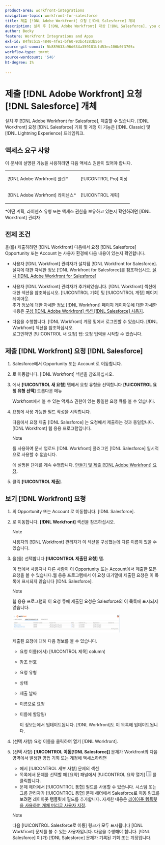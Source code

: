 ```yaml
---
product-area: workfront-integrations
navigation-topic: workfront-for-salesforce
title: 제출 [!DNL Adobe Workfront] 요청 [!DNL Salesforce] 개체
description: 설치 후 [!DNL Adobe Workfront] 대상 [!DNL Salesforce], you can submit [!DNL Workfront] 요청 [!DNL Salesforce] 기회 및 계정 이 기능은 Classic 및 Lightning Experience 프레임워크 모두에 있습니다.
author: Becky
feature: Workfront Integrations and Apps
exl-id: 84f8cb15-4840-4fe1-bf60-93bc4283b564
source-git-commit: 5b889633a96d634a359181bfd53ec106b0f3705c
workflow-type: tm+mt
source-wordcount: '546'
ht-degree: 1%

---
```


# 제출 [!DNL Adobe Workfront] 요청 [!DNL Salesforce] 개체

설치 후 [!DNL Adobe Workfront for Salesforce], 제출할 수 있습니다. [!DNL Workfront] 요청 [!DNL Salesforce] 기회 및 계정 이 기능은 [!DNL Classic] 및 [!DNL Lightning Experience] 프레임워크.

## 액세스 요구 사항

이 문서에 설명된 기능을 사용하려면 다음 액세스 권한이 있어야 합니다.

<table style="table-layout:auto"> 
 <col> 
 <col> 
 <tbody> 
  <tr> 
   <td role="rowheader"><p>[!DNL Adobe Workfront] 플랜*</p></td> 
   <td> <p>[!UICONTROL Pro] 이상</p> </td> 
  </tr> 
  <tr> 
   <td role="rowheader"><p>[!DNL Adobe Workfront] 라이센스*</p></td> 
   <td> <p>[!UICONTROL 계획]</p> </td> 
  </tr> 
 </tbody> 
</table>

&#42;어떤 계획, 라이센스 유형 또는 액세스 권한을 보유하고 있는지 확인하려면 [!DNL Workfront] 관리자

## 전제 조건

을(를) 제출하려면 [!DNL Workfront] 다음에서 요청 [!DNL Salesforce] Opportunity 또는 Account 는 사용자 환경에 다음 내용이 있는지 확인합니다.

* 사용자 [!DNL Workfront] 관리자가 설치됨 [!DNL Workfront for Salesforce].\
   설치에 대한 자세한 정보 [!DNL Workfront for Salesforce]를 참조하십시오. [설치 [!DNL Adobe Workfront for Salesforce]](../../workfront-integrations-and-apps/using-workfront-with-salesforce/install-workfront-for-salesforce.md)

* 사용자 [!DNL Workfront] 관리자가 추가되었습니다. [!DNL Workfront] 섹션에 대한 섹션을 참조하십시오. [!UICONTROL 기회] 및 [!UICONTROL 계정] 페이지 레이아웃.\
   추가 정보에 대한 자세한 정보 [!DNL Workfront] 페이지 레이아웃에 대한 자세한 내용은 [구성 [!DNL Adobe Workfront] 섹션 [!DNL Salesforce] 사용자](../../workfront-integrations-and-apps/using-workfront-with-salesforce/configure-wf-section-for-salesforce-users.md).

* 다음을 수행합니다. [!DNL Workfront] 계정 및에서 로그인할 수 있습니다. [!DNL Workfront] 섹션을 참조하십시오.\
   로그인하면 [!UICONTROL 새 요청] 탭: 요청 입력을 시작할 수 있습니다.

## 제출 [!DNL Workfront] 요청 [!DNL Salesforce]

1. Salesforce에서 Opportunity 또는 Account 로 이동합니다.
1. 로 이동합니다. [!DNL Workfront] 섹션을 참조하십시오.
1. 에서 **[!UICONTROL 새 요청]** 탭에서 요청 유형을 선택합니다 **[!UICONTROL 요청 유형 선택]** 드롭다운 메뉴

   Workfront에서 볼 수 있는 액세스 권한이 있는 동일한 요청 큐를 볼 수 있습니다.

1. 요청에 사용 가능한 필드 작성을 시작합니다.

   다음에서 요청 제출 [!DNL Salesforce] 는 요청에서 제출하는 것과 동일합니다. [!DNL Workfront] 웹 응용 프로그램입니다.

   >[!NOTE]
   >
   >를 사용하여 문서 업로드 [!DNL Workfront] 플러그인 [!DNL Salesforce] 일시적으로 사용할 수 없습니다.

   에 설명된 단계를 계속 수행합니다. [만들기 및 제출 [!DNL Adobe Workfront] 요청](../../manage-work/requests/create-requests/create-submit-requests.md).

1. 클릭 **[!UICONTROL 제출]**.

## 보기 [!DNL Workfront] 요청

1. 의 Opportunity 또는 Account 로 이동합니다. [!DNL Salesforce].
1. 로 이동합니다. **[!DNL Workfront]** 섹션을 참조하십시오.

   >[!NOTE]
   >
   >사용자의 [!DNL Workfront] 관리자가 이 섹션을 구성했는데 다른 이름이 있을 수 있습니다.

1. 을(를) 선택합니다 **[!UICONTROL 제출된 요청]** 탭.

   이 탭에서 사용자나 다른 사람이 이 Opportunity 또는 Account에서 제출한 모든 요청을 볼 수 있습니다.웹 응용 프로그램에서 이 요청 대기열에 제출된 요청은 이 목록에 표시되지 않습니다 [!DNL Salesforce].

   >[!NOTE]
   >
   >웹 응용 프로그램의 이 요청 큐에 제출된 요청은 Salesforce의 이 목록에 표시되지 않습니다.

   ![salesforce_submitted_requests.png](assets/salesforce-submitted-requests-350x58.png)

   제출된 요청에 대해 다음 정보를 볼 수 있습니다.

   * 요청 이름(에서) [!UICONTROL 제목] column)
   * 참조 번호
   * 요청 유형
   * 상태
   * 제출 날짜
   * 이름으로 요청
   * 이름에 할당됨\

      이 정보는에서 업데이트됩니다. [!DNL Workfront]도 이 목록에 업데이트됩니다.

1. (선택 사항) 요청 이름을 클릭하여 열기 [!DNL Workfront].

1. (선택 사항) **[!UICONTROL 이동[!DNL Salesforce]]** 문제가 Workfront의 다음 영역에서 발생한 영업 기회 또는 계정에 액세스하려면

   * 에서 [!UICONTROL 세부 사항] 문제의 섹션
   * 목록에서 문제를 선택할 때 [요약] 패널에서 [!UICONTROL 요약 열기] ![](assets/summary-panel-icon.png) 를 클릭합니다.
   * 문제 헤더에서 [!UICONTROL 통합] 필드를 사용할 수 있습니다. 시스템 또는 그룹 관리자가 [!UICONTROL 통합] 문제 헤더에서 Salesforce로 이동 링크를 보려면 레이아웃 템플릿에 필드를 추가합니다. 자세한 내용은 [레이아웃 템플릿을 사용하여 개체 머리글 사용자 지정](../../administration-and-setup/customize-workfront/use-layout-templates/customize-object-headers.md).

   >[!NOTE]
   >
   >다음 [!UICONTROL Salesforce로 이동] 링크가 모두 표시됩니다 [!DNL Workfront] 문제를 볼 수 있는 사용자입니다. 다음을 수행해야 합니다. [!DNL Salesforce] 이(가) [!DNL Salesforce] 문제가 기록된 기회 또는 계정입니다.
